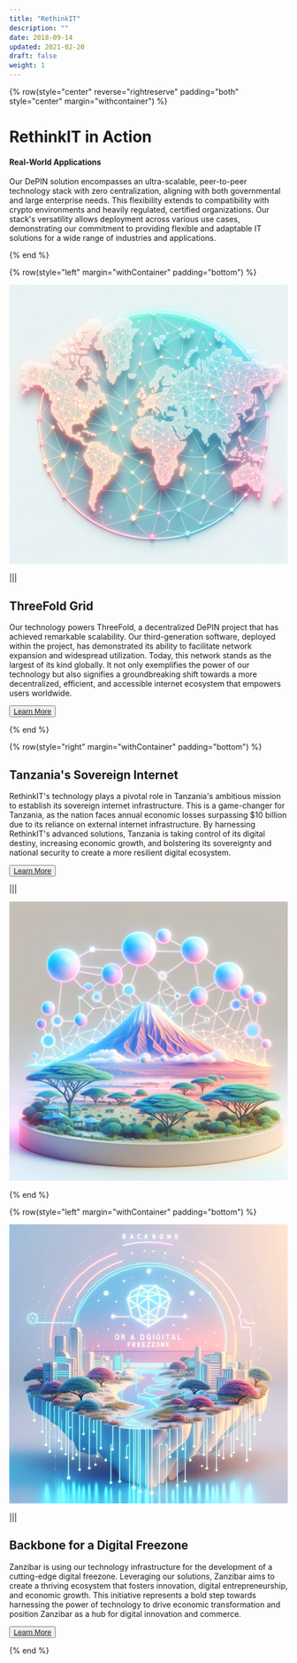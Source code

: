 ```yaml
---
title: "RethinkIT"
description: ""
date: 2018-09-14
updated: 2021-02-20
draft: false
weight: 1
---
```


<!-- section 1 (header) -->

{% row(style="center" reverse="rightreserve" padding="both" style="center" margin="withcontainer") %}

<div class="px-4 md:px-16 lg:px-28">

  # RethinkIT in Action 

  #### Real-World Applications

  <p> Our DePIN solution encompasses an ultra-scalable, peer-to-peer technology stack with zero centralization, aligning with both governmental and large enterprise needs. This flexibility extends to compatibility with crypto environments and heavily regulated, certified organizations. Our stack's versatility allows deployment across various use cases, demonstrating our commitment to providing flexible and adaptable IT solutions for a wide range of industries and applications. </p>

</div>

{% end %}

<!-- section 2 (header) -->

{% row(style="left" margin="withContainer" padding="bottom") %}

![placeholder](./img/threefold3.png#mx-auto)

|||

## ThreeFold Grid

Our technology powers ThreeFold, a decentralized DePIN project that has achieved remarkable scalability. Our third-generation software, deployed within the project, has demonstrated its ability to facilitate network expansion and widespread utilization. Today, this network stands as the largest of its kind globally. It not only exemplifies the power of our technology but also signifies a groundbreaking shift towards a more decentralized, efficient, and accessible internet ecosystem that empowers users worldwide.

<button>[Learn More](https://www.threefold.io/)</button>

{% end %}

<!-- section 4 security -->

{% row(style="right" margin="withContainer" padding="bottom") %}

## Tanzania's Sovereign Internet

RethinkIT's technology plays a pivotal role in Tanzania's ambitious mission to establish its sovereign internet infrastructure. This is a game-changer for Tanzania, as the nation faces annual economic losses surpassing $10 billion due to its reliance on external internet infrastructure. By harnessing RethinkIT's advanced solutions, Tanzania is taking control of its digital destiny, increasing economic growth, and bolstering its sovereignty and national security to create a more resilient digital ecosystem.

<button>[Learn More](https://www.thecitizen.co.tz/tanzania/news/national/sovereign-internet-a-game-changer-to-tanzania-startups-ecosystem-growth-4498060)</button>

|||

![placeholder](./img/tanzania.png#mx-auto)

{% end %}

<!-- section 3 features title -->

{% row(style="left" margin="withContainer" padding="bottom") %}

![placeholder](./img/freezone.png#mx-auto)

|||

## Backbone for a Digital Freezone

Zanzibar is using our technology infrastructure for the development of a cutting-edge digital freezone. Leveraging our solutions, Zanzibar aims to create a thriving ecosystem that fosters innovation, digital entrepreneurship, and economic growth. This initiative represents a bold step towards harnessing the power of technology to drive economic transformation and position Zanzibar as a hub for digital innovation and commerce.

<button>[Learn More](https://freezone.ourworld.tf/)</button>


{% end %}

